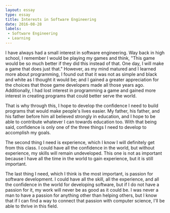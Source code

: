 ```yaml
---
layout: essay
type: essay
title: Interests in Software Engineering
date: 2016-08-28
labels:
 - Software Engineering
 - Learning
---
```


I have always had a small interest in software engineering. Way back in high school, I remember I would be playing my games and think,
"This game would be so much better if they did this instead of that. One day, I will make a game that does just that." However, as my mind matured and I learned more about programming, I found out that it was not as simple and black and white as I thought it would be; and I gained a greater appreciation for the choices that those game developers made all those years ago. Additionally, I had lost interest in programming a game and gained more interest in creating programs that could better serve the world.



That is why through this, I hope to develop the confidence I need to build programs that would make people's lives easier.
 My father, his father, and his father before him all believed strongly in education, and I hope to be able to contribute whatever I can towards education too.
 With that being said, confidence is only one of the three things I need to develop to accomplish my goals.



The second thing I need is experience, which I know I will definitely get from this class. I could have all the confidence in the world,
but without experience, my skills will remain undeveloped. This one is not as important because I have all the time in the world to gain experience, but it is still important.

The last thing I need, which I think is the most important, is passion for software development. I could have all the skill, all the experience, and all the confidence in the world for
developing software, but if I do not have a passion for it, my work will never be as good as it could be. I was never a man to have a passion for anything other than helping others,
but I know that if I can find a way to connect that passion with computer science, I'll be able to thrive in this field.
